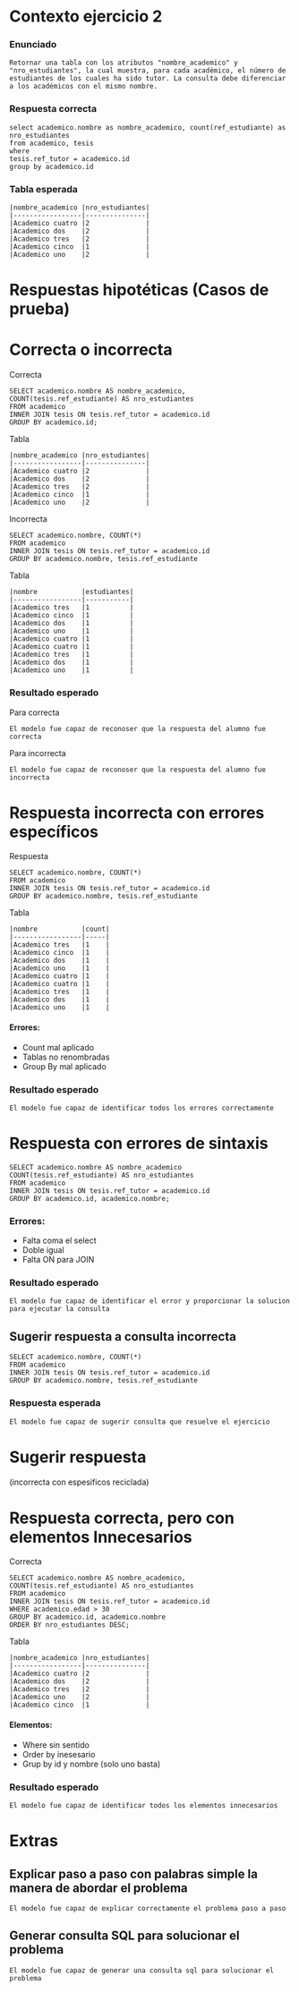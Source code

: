 # Contexto ejercicio 2

### Enunciado
```
Retornar una tabla con los atributos "nombre_academico" y "nro_estudiantes", la cual muestra, para cada académico, el número de estudiantes de los cuales ha sido tutor. La consulta debe diferenciar a los académicos con el mismo nombre.
```

### Respuesta correcta
```
select academico.nombre as nombre_academico, count(ref_estudiante) as nro_estudiantes
from academico, tesis
where
tesis.ref_tutor = academico.id
group by academico.id
```

### Tabla esperada
```
|nombre_academico |nro_estudiantes|
|-----------------|---------------|
|Academico cuatro |2              |
|Academico dos    |2              |
|Academico tres   |2              |
|Academico cinco  |1              |
|Academico uno    |2              |
```






# Respuestas hipotéticas (Casos de prueba)

# Correcta o incorrecta

Correcta
```
SELECT academico.nombre AS nombre_academico, COUNT(tesis.ref_estudiante) AS nro_estudiantes
FROM academico
INNER JOIN tesis ON tesis.ref_tutor = academico.id
GROUP BY academico.id;

```

Tabla
```
|nombre_academico |nro_estudiantes|
|-----------------|---------------|
|Academico cuatro |2              |
|Academico dos    |2              |
|Academico tres   |2              |
|Academico cinco  |1              |
|Academico uno    |2              |
```


Incorrecta
```
SELECT academico.nombre, COUNT(*) 
FROM academico
INNER JOIN tesis ON tesis.ref_tutor = academico.id
GROUP BY academico.nombre, tesis.ref_estudiante
```

Tabla
```
|nombre           |estudiantes|
|-----------------|-----------|
|Academico tres   |1          |
|Academico cinco  |1          |
|Academico dos    |1          |
|Academico uno    |1          |
|Academico cuatro |1          |
|Academico cuatro |1          |
|Academico tres   |1          |
|Academico dos    |1          |
|Academico uno    |1          |
```

### Resultado esperado
Para correcta
```
El modelo fue capaz de reconoser que la respuesta del alumno fue correcta
```

Para incorrecta
```
El modelo fue capaz de reconoser que la respuesta del alumno fue incorrecta
```






# Respuesta incorrecta con errores específicos

Respuesta
```
SELECT academico.nombre, COUNT(*) 
FROM academico
INNER JOIN tesis ON tesis.ref_tutor = academico.id
GROUP BY academico.nombre, tesis.ref_estudiante
```

Tabla
```
|nombre           |count|
|-----------------|-----|
|Academico tres   |1    |
|Academico cinco  |1    |
|Academico dos    |1    |
|Academico uno    |1    |
|Academico cuatro |1    |
|Academico cuatro |1    |
|Academico tres   |1    |
|Academico dos    |1    |
|Academico uno    |1    |
```

#### Errores:
-  Count mal aplicado
-  Tablas no renombradas
- Group By mal aplicado
### Resultado esperado
```
El modelo fue capaz de identificar todos los errores correctamente
```




# Respuesta con errores de sintaxis

```
SELECT academico.nombre AS nombre_academico COUNT(tesis.ref_estudiante) AS nro_estudiantes
FROM academico
INNER JOIN tesis ON tesis.ref_tutor = academico.id
GROUP BY academico.id, academico.nombre;
```

### Errores:
- Falta coma el select
- Doble igual
- Falta ON para JOIN
### Resultado esperado
```
El modelo fue capaz de identificar el error y proporcionar la solucion para ejecutar la consulta
```




## Sugerir respuesta a consulta incorrecta

```
SELECT academico.nombre, COUNT(*) 
FROM academico
INNER JOIN tesis ON tesis.ref_tutor = academico.id
GROUP BY academico.nombre, tesis.ref_estudiante
```
### Respuesta esperada
```
El modelo fue capaz de sugerir consulta que resuelve el ejercicio
```







# Sugerir respuesta

(incorrecta con espesificos reciclada)

# Respuesta correcta, pero con elementos Innecesarios

Correcta
```
SELECT academico.nombre AS nombre_academico, COUNT(tesis.ref_estudiante) AS nro_estudiantes
FROM academico
INNER JOIN tesis ON tesis.ref_tutor = academico.id
WHERE academico.edad > 30  
GROUP BY academico.id, academico.nombre
ORDER BY nro_estudiantes DESC;
```

Tabla
```
|nombre_academico |nro_estudiantes|
|-----------------|---------------|
|Academico cuatro |2              |
|Academico dos    |2              |
|Academico tres   |2              |
|Academico uno    |2              |
|Academico cinco  |1              |
```
#### Elementos:
-  Where sin sentido
-  Order by inesesario
- Grup by id y nombre (solo uno basta)
### Resultado esperado
```
El modelo fue capaz de identificar todos los elementos innecesarios
```




# Extras

## Explicar paso a paso con palabras simple la manera de abordar el problema
```
El modelo fue capaz de explicar correctamente el problema paso a paso
```

## Generar consulta SQL para solucionar el problema
```
El modelo fue capaz de generar una consulta sql para solucionar el problema
```

